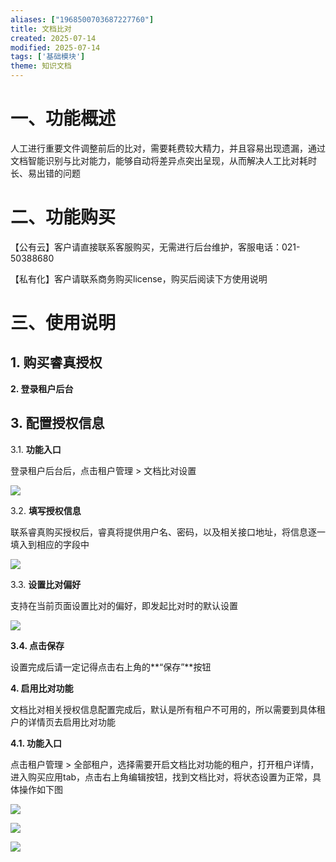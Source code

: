 ```yaml
---
aliases: ["1968500703687227760"]
title: 文档比对
created: 2025-07-14
modified: 2025-07-14
tags: ['基础模块']
theme: 知识文档
---
```


# 一、**功能概述**

人工进行重要文件调整前后的比对，需要耗费较大精力，并且容易出现遗漏，通过文档智能识别与比对能力，能够自动将差异点突出呈现，从而解决人工比对耗时长、易出错的问题

# 二、**功能购买**

【公有云】客户请直接联系客服购买，无需进行后台维护，客服电话：021-50388680

【私有化】客户请联系商务购买license，购买后阅读下方使用说明

# 三、**使用说明**

## 1. **购买睿真授权**

**2. 登录租户后台**

## 3. **配置授权信息**

3.1. **功能入口**

登录租户后台后，点击租户管理 > 文档比对设置

![](dcf6aaf8160c2ebdf87d834b5f7ce737.jpg)

3.2. **填写授权信息**

联系睿真购买授权后，睿真将提供用户名、密码，以及相关接口地址，将信息逐一填入到相应的字段中

![](4b9b9ba44635004870c0328dc94b21cd.jpg)

3.3. **设置比对偏好**

支持在当前页面设置比对的偏好，即发起比对时的默认设置

![](54f704c7bd52f8dd90d042b2e002c3a7.jpg)

**3.4. 点击保存**

设置完成后请一定记得点击右上角的**“保存”**按钮

**4. 启用比对功能**

文档比对相关授权信息配置完成后，默认是所有租户不可用的，所以需要到具体租户的详情页去启用比对功能

**4.1. 功能入口**

点击租户管理 > 全部租户，选择需要开启文档比对功能的租户，打开租户详情，进入购买应用tab，点击右上角编辑按钮，找到文档比对，将状态设置为正常，具体操作如下图

![](ae115fead57dfac2ad03c56a09084d85.jpg)

![](5052b92854ab4531ea03df57c1171c29.jpg)

**![](6eddad78685f300b91aaa96fc852e5c7.jpg)**